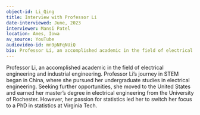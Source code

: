 ```yaml
---
object-id: Li_Qing
title: Interview with Professor Li
date-interviewed: June, 2023
interviewer: Mansi Patel
location: Ames, Iowa
av_source: YouTube
audiovideo-id: mn9pNFqNUiQ
bio: Professor Li, an accomplished academic in the field of electrical engineering and industrial engineering. Professor Li’s journey in STEM began in China, where she pursued her undergraduate studies in electrical engineering. Seeking further opportunities, she moved to the United States and earned her master’s degree in electrical engineering from the University of Rochester. However, her passion for statistics led her to switch her focus to a PhD in statistics at Virginia Tech.
---
```


Professor Li, an accomplished academic in the field of electrical engineering and industrial engineering. Professor Li’s journey in STEM began in China, where she pursued her undergraduate studies in electrical engineering. Seeking further opportunities, she moved to the United States and earned her master’s degree in electrical engineering from the University of Rochester. However, her passion for statistics led her to switch her focus to a PhD in statistics at Virginia Tech.